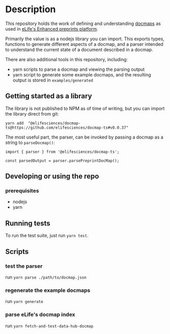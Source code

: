 # Description

This repository holds the work of defining and understanding [docmaps](https://docmaps.knowledgefutures.org/pub/sgkf1pqa/release/7) as used in [eLife's Enhanced preprints platform](https://github.com/orgs/elifesciences/repositories?q=enhanced-preprints).

Primarily the value is as a nodejs library you can import. This exports types, functions to generate different aspects of a docmap, and a parser intended to understand the current state of a document described in a docmap.

There are also additional tools in this repository, including:
- yarn scripts to parse a docmap and viewing the parsing output
- yarn script to generate some example docmaps, and the resulting output is stored in `examples/generated`

## Getting started as a library

The library is not published to NPM as of time of writing, but you can import the library direct from git:

```
yarn add  "@elifesciences/docmap-ts@https://github.com/elifesciences/docmap-ts#v0.0.37"
```

The most useful part, the parser, can be invoked by passing a docmap as a string to `parseDocmap()`:
```
import { parser } from '@elifesciences/docmap-ts';

const parsedOutput = parser.parsePreprintDocMap();
```

## Developing or using the repo

### prerequisites

- nodejs
- yarn

## Running tests

To run the test suite, just run `yarn test`.

## Scripts

### test the parser

run `yarn parse ./path/to/docmap.json`

### regenerate the example docmaps

run `yarn generate`

### parse eLife's docmap index

run `yarn fetch-and-test-data-hub-docmap`
